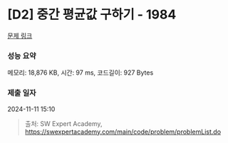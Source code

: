 # [D2] 중간 평균값 구하기 - 1984 

[문제 링크](https://swexpertacademy.com/main/code/problem/problemDetail.do?contestProbId=AV5Pw_-KAdcDFAUq) 

### 성능 요약

메모리: 18,876 KB, 시간: 97 ms, 코드길이: 927 Bytes

### 제출 일자

2024-11-11 15:10



> 출처: SW Expert Academy, https://swexpertacademy.com/main/code/problem/problemList.do